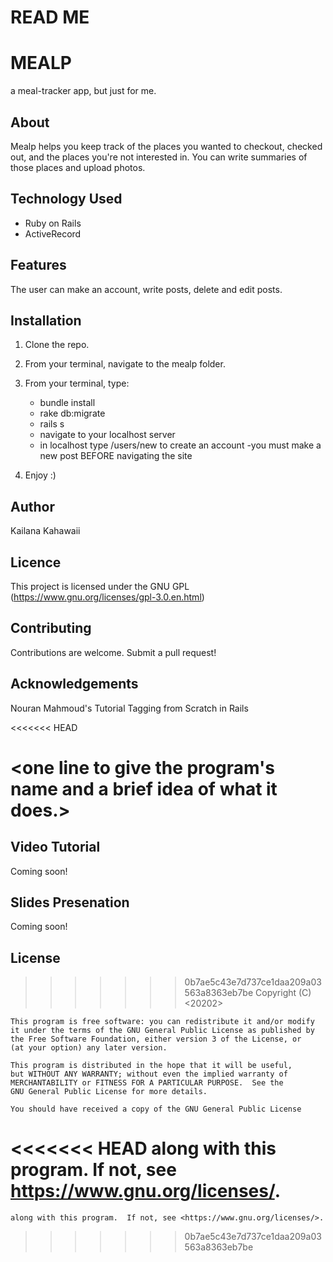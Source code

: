 # READ ME


# MEALP
a meal-tracker app, but just for me.  

## About
Mealp helps you keep track of the places you wanted to checkout, checked out, and the places you're not interested in. You can write summaries of those places and upload photos. 

## Technology Used 

- Ruby on Rails
- ActiveRecord

## Features

The user can make an account, write posts, delete and edit posts.

## Installation 

1) Clone the repo. 
2) From your terminal, navigate to the mealp folder.  
3) From your terminal, type:
    - bundle install 
    - rake db:migrate
    - rails s 
    - navigate to your localhost server
    - in localhost type /users/new to create an account
    -you must make a new post BEFORE navigating the site

4) Enjoy :)

## Author
Kailana Kahawaii 

## Licence
This project is licensed under the GNU GPL (https://www.gnu.org/licenses/gpl-3.0.en.html)

## Contributing 
Contributions are welcome. Submit a pull request!

## Acknowledgements

Nouran Mahmoud's Tutorial Tagging from Scratch in Rails


<<<<<<< HEAD

<one line to give the program's name and a brief idea of what it does.>
=======
## Video Tutorial 
Coming soon!

## Slides Presenation 
Coming soon!

## License 

>>>>>>> 0b7ae5c43e7d737ce1daa209a03563a8363eb7be
    Copyright (C) <20202>  <Kailana Kahawaii>

    This program is free software: you can redistribute it and/or modify
    it under the terms of the GNU General Public License as published by
    the Free Software Foundation, either version 3 of the License, or
    (at your option) any later version.

    This program is distributed in the hope that it will be useful,
    but WITHOUT ANY WARRANTY; without even the implied warranty of
    MERCHANTABILITY or FITNESS FOR A PARTICULAR PURPOSE.  See the
    GNU General Public License for more details.

    You should have received a copy of the GNU General Public License
<<<<<<< HEAD
    along with this program.  If not, see <https://www.gnu.org/licenses/>.
=======
    along with this program.  If not, see <https://www.gnu.org/licenses/>.


>>>>>>> 0b7ae5c43e7d737ce1daa209a03563a8363eb7be

